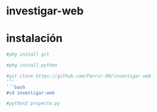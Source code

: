 # investigar-web
# instalación
``` bash
#pkg install git
```
```bash
#pkg install python
```
```bash
#git clone https://github.com/Fenrir-00/investigar-web
'''
```bash
#cd investigar-web
```
```bash
#python3 proyecto.py
```
